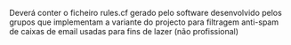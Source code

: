 Deverá conter o ficheiro rules.cf gerado pelo software desenvolvido pelos grupos que implementam
a variante do projecto para filtragem anti-spam de caixas de email usadas para fins de lazer (não profissional)
